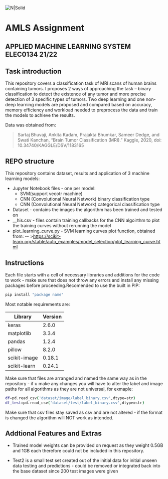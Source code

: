 ![N|Solid](https://targetcareers.co.uk/sites/targetcareers.co.uk/files/public/styles/logo_320x213/public/ucl%20logo_sml_blk.jpg?itok=uBdAgP8Z)
# AMLS Assignment
## APPLIED MACHINE LEARNING SYSTEM ELEC0134 21/22

## Task introduction
This repository covers a classification task of MRI scans of human brains containing tumors. I proposes 2 ways of approaching the task – binary classification to detect the existence of any tumor and more precise detection of 3 specific types of tumors.
Two deep learning and one non-deep learning models are proposed and compared based on accuracy, memory efficiency and workload needed to preprocess the data and train the models to achieve the results.

Data was obtained from:
>Sartaj Bhuvaji, Ankita Kadam, Prajakta Bhumkar, Sameer Dedge, and Swati Kanchan, “Brain Tumor
Classification (MRI).” Kaggle, 2020, doi: 10.34740/KAGGLE/DSV/1183165

## REPO structure
This repository contains dataset, results and application of 3 machine learning models:

- Jupyter Notebook files - one per model:
  - SVM(support vecotr machine)
  - CNN (Convolutional Neural Network) binary classification type
  - CNN (Convolutional Neural Network)  categorical classification type
- Dataset - contains the images the algorithm has been trained and tested on
- __his.csv - files contain training callbacks for the CNN algoirthm to plot the training curves without rerunning the model
- plot_learning_curve.py - SVM learning curves plot function, obtained from:
-- >https://scikit-learn.org/stable/auto_examples/model_selection/plot_learning_curve.html
    

## Instructions
Each file starts with a cell of necessary libraries and additions for the code to work - make sure that does not throw any errors and install any missing packages before proceeding.Recomended to use the built in PIP:
```sh
pip install "package name"
```
Most notable requirements are:

| Library | Version |
| ------ | ------ |
|keras  |2.6.0|
| matplotlib|3.3.4|
|pandas | 1.2.4|
|pillow|8.2.0 |
|scikit-image|0.18.1 |
|scikit-learn| 0.24.1|

Make sure that files are arranged and named the same way as in the repository - if u make any changes you will have to alter the label and image paths for all algorithms as they are not universal, for exmaple:
```sh
df=pd.read_csv('dataset/image/label_binary.csv',dtype=str)
df_test=pd.read_csv('dataset/test/label_binary.csv',dtype=str)
```

Make sure that csv files stay saved as csv and are not altered - if the format is changed the algorithm will NOT work as intended.

## Addtional Features and Extras
- Trained model weights can be provided on request as they weight 0.5GB and 1GB each therefore could not be included in this repository.

- Test2 is a small test set created out of the initial data for initial unseen data testing and predictions - could be removed or integrated back into the base dataset since 200 test images were given
